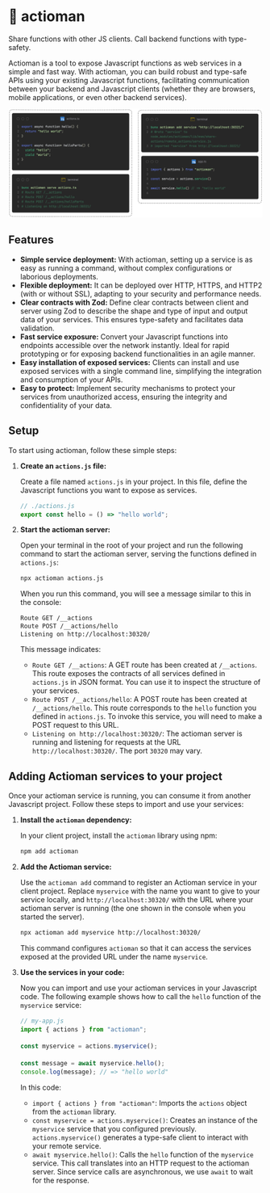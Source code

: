 # 🏹 actioman

Share functions with other JS clients. Call backend functions with type-safety.

Actioman is a tool to expose Javascript functions as web services in a simple and fast way. With actioman, you can build robust and type-safe APIs using your existing Javascript functions, facilitating communication between your backend and Javascript clients (whether they are browsers, mobile applications, or even other backend services).

![Sample steps to use actioman](docs/es/assets/demo-client-server.png)

## Features

- **Simple service deployment:** With actioman, setting up a service is as easy as running a command, without complex configurations or laborious deployments.
- **Flexible deployment:** It can be deployed over HTTP, HTTPS, and HTTP2 (with or without SSL), adapting to your security and performance needs.
- **Clear contracts with Zod:** Define clear contracts between client and server using Zod to describe the shape and type of input and output data of your services. This ensures type-safety and facilitates data validation.
- **Fast service exposure:** Convert your Javascript functions into endpoints accessible over the network instantly. Ideal for rapid prototyping or for exposing backend functionalities in an agile manner.
- **Easy installation of exposed services:** Clients can install and use exposed services with a single command line, simplifying the integration and consumption of your APIs.
- **Easy to protect:** Implement security mechanisms to protect your services from unauthorized access, ensuring the integrity and confidentiality of your data.

## Setup

To start using actioman, follow these simple steps:

1. **Create an `actions.js` file:**

   Create a file named `actions.js` in your project. In this file, define the Javascript functions you want to expose as services.

   ```js
   // ./actions.js
   export const hello = () => "hello world";
   ```

2. **Start the actioman server:**

   Open your terminal in the root of your project and run the following command to start the actioman server, serving the functions defined in `actions.js`:

   ```bash
   npx actioman actions.js
   ```

   When you run this command, you will see a message similar to this in the console:

   ```
   Route GET /__actions
   Route POST /__actions/hello
   Listening on http://localhost:30320/
   ```

   This message indicates:

   - `Route GET /__actions`: A GET route has been created at `/__actions`. This route exposes the contracts of all services defined in `actions.js` in JSON format. You can use it to inspect the structure of your services.
   - `Route POST /__actions/hello`: A POST route has been created at `/__actions/hello`. This route corresponds to the `hello` function you defined in `actions.js`. To invoke this service, you will need to make a POST request to this URL.
   - `Listening on http://localhost:30320/`: The actioman server is running and listening for requests at the URL `http://localhost:30320/`. The port `30320` may vary.

## Adding Actioman services to your project

Once your actioman service is running, you can consume it from another Javascript project. Follow these steps to import and use your services:

1. **Install the `actioman` dependency:**

   In your client project, install the `actioman` library using npm:

   ```bash
   npm add actioman
   ```

2. **Add the Actioman service:**

   Use the `actioman add` command to register an Actioman service in your client project. Replace `myservice` with the name you want to give to your service locally, and `http://localhost:30320/` with the URL where your actioman server is running (the one shown in the console when you started the server).

   ```bash
   npx actioman add myservice http://localhost:30320/
   ```

   This command configures `actioman` so that it can access the services exposed at the provided URL under the name `myservice`.

3. **Use the services in your code:**

   Now you can import and use your actioman services in your Javascript code. The following example shows how to call the `hello` function of the `myservice` service:

   ```js
   // my-app.js
   import { actions } from "actioman";

   const myservice = actions.myservice();

   const message = await myservice.hello();
   console.log(message); // => "hello world"
   ```

   In this code:

   - `import { actions } from "actioman"`: Imports the `actions` object from the `actioman` library.
   - `const myservice = actions.myservice()`: Creates an instance of the `myservice` service that you configured previously. `actions.myservice()` generates a type-safe client to interact with your remote service.
   - `await myservice.hello()`: Calls the `hello` function of the `myservice` service. This call translates into an HTTP request to the actioman server. Since service calls are asynchronous, we use `await` to wait for the response.
